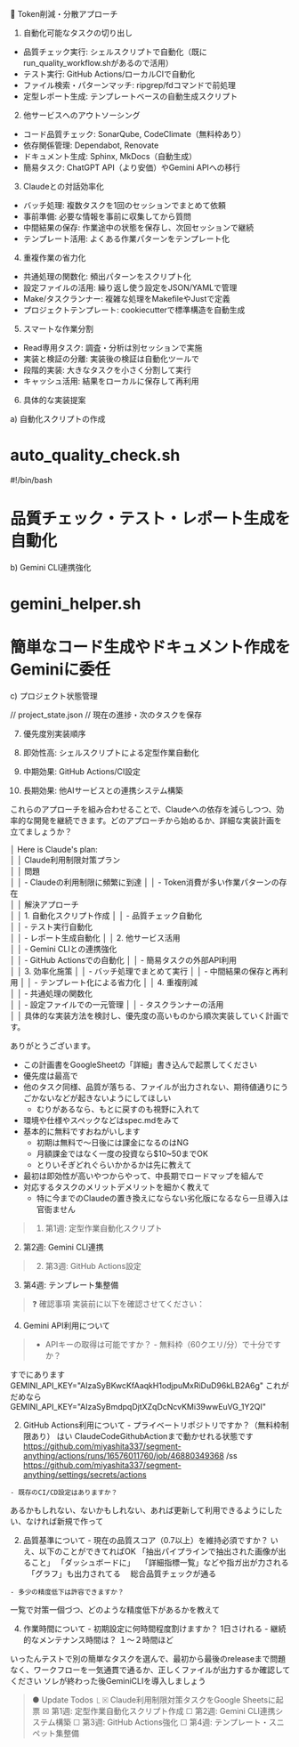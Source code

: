 
 🎯 Token削減・分散アプローチ

  1. 自動化可能なタスクの切り出し

  - 品質チェック実行: シェルスクリプトで自動化（既にrun_quality_workflow.shがあるので活用）
  - テスト実行: GitHub Actions/ローカルCIで自動化
  - ファイル検索・パターンマッチ: ripgrep/fdコマンドで前処理
  - 定型レポート生成: テンプレートベースの自動生成スクリプト

  2. 他サービスへのアウトソーシング

  - コード品質チェック: SonarQube, CodeClimate（無料枠あり）
  - 依存関係管理: Dependabot, Renovate
  - ドキュメント生成: Sphinx, MkDocs（自動生成）
  - 簡易タスク: ChatGPT API（より安価）やGemini APIへの移行

  3. Claudeとの対話効率化

  - バッチ処理: 複数タスクを1回のセッションでまとめて依頼
  - 事前準備: 必要な情報を事前に収集してから質問
  - 中間結果の保存: 作業途中の状態を保存し、次回セッションで継続
  - テンプレート活用: よくある作業パターンをテンプレート化

  4. 重複作業の省力化

  - 共通処理の関数化: 頻出パターンをスクリプト化
  - 設定ファイルの活用: 繰り返し使う設定をJSON/YAMLで管理
  - Make/タスクランナー: 複雑な処理をMakefileやJustで定義
  - プロジェクトテンプレート: cookiecutterで標準構造を自動生成

  5. スマートな作業分割

  - Read専用タスク: 調査・分析は別セッションで実施
  - 実装と検証の分離: 実装後の検証は自動化ツールで
  - 段階的実装: 大きなタスクを小さく分割して実行
  - キャッシュ活用: 結果をローカルに保存して再利用

  6. 具体的な実装提案

  a) 自動化スクリプトの作成

  # auto_quality_check.sh
  #!/bin/bash
  # 品質チェック・テスト・レポート生成を自動化

  b) Gemini CLI連携強化

  # gemini_helper.sh
  # 簡単なコード生成やドキュメント作成をGeminiに委任

  c) プロジェクト状態管理

  // project_state.json
  // 現在の進捗・次のタスクを保存

  7. 優先度別実装順序

  8. 即効性高: シェルスクリプトによる定型作業自動化
  9. 中期効果: GitHub Actions/CI設定
  10. 長期効果: 他AIサービスとの連携システム構築

  これらのアプローチを組み合わせることで、Claudeへの依存を減らしつつ、効率的な開発を継続できます。どのアプローチから始めるか、詳細な実装計画を      
  立てましょうか？




│ Here is Claude's plan:     
│ │ Claude利用制限対策プラン  
│ │ 問題  
│ │ - Claudeの利用制限に頻繁に到達 
│ │ - Token消費が多い作業パターンの存在   
│ │ 解決アプローチ    
│ │ 1. 自動化スクリプト作成
│ │   - 品質チェック自動化   
│ │   - テスト実行自動化    
│ │   - レポート生成自動化
│ │ 2. 他サービス活用     
│ │   - Gemini CLIとの連携強化    
│ │   - GitHub Actionsでの自動化 
│ │   - 簡易タスクの外部API利用      
│ │ 3. 効率化施策
│ │   - バッチ処理でまとめて実行 
│ │   - 中間結果の保存と再利用 
│ │   - テンプレート化による省力化
│ │ 4. 重複削減  
│ │   - 共通処理の関数化            
│ │   - 設定ファイルでの一元管理
│ │   - タスクランナーの活用  
│ │ 具体的な実装方法を検討し、優先度の高いものから順次実装していく計画です。

ありがとうございます。
* この計画書をGoogleSheetの「詳細」書き込んで起票してください
* 優先度は最高で
* 他のタスク同様、品質が落ちる、ファイルが出力されない、期待値通りにうごかないなどが起きないようにしてほしい
	* むりがあるなら、もとに戻すのも視野に入れて
* 環境や仕様やスペックなどはspec.mdをみて
* 基本的に無料ですおねがいします
	* 初期は無料で〜日後には課金になるのはNG
	* 月額課金ではなく一度の投資なら$10~50までOK
	* とりいそぎどれぐらいかかるかは先に教えて
* 最初は即効性が高いやつからやって、中長期でロードマップを組んで
* 対応するタスクのメリットデメリットを細かく教えて
	* 特に今までのClaudeの置き換えにならない劣化版になるなら一旦導入は官衙ません



>  1. 第1週: 定型作業自動化スクリプト
  2. 第2週: Gemini CLI連携
>  2. 第3週: GitHub Actions設定
  3. 第4週: テンプレート集整備
>  ❓ 確認事項
  実装前に以下を確認させてください：
  4. Gemini API利用について
>    - APIキーの取得は可能ですか？
    - 無料枠（60クエリ/分）で十分ですか？


すでにあります
GEMINI_API_KEY="AIzaSyBKwcKfAaqkH1odjpuMxRiDuD96kLB2A6g"
これがだめなら
GEMINI_API_KEY="AIzaSyBmdpqDjtXZqDcNcvKMi39wwEuVG_1Y2QI"

  
  2. GitHub Actions利用について
    - プライベートリポジトリですか？（無料枠制限あり）
はい ClaudeCodeGithubActionまで動かせれる状態です
https://github.com/miyashita337/segment-anything/actions/runs/16576011760/job/46880349368
/ss  
https://github.com/miyashita337/segment-anything/settings/secrets/actions


    - 既存のCI/CD設定はありますか？
あるかもしれない、ないかもしれない、あれば更新して利用できるようにしたい、なければ新規で作って

  2. 品質基準について
    - 現在の品質スコア（0.7以上）を維持必須ですか？
いえ、以下のことができてればOK
「抽出パイプラインで抽出された画像が出ること」
「ダッシュボードに」
　「詳細指標一覧」などや指ガ出が力される
　「グラフ」も出力されてる
　総合品質チェックが通る


    - 多少の精度低下は許容できますか？
一覧で対策一個づつ、どのような精度低下があるかを教えて

  4. 作業時間について
    - 初期設定に何時間程度割けますか？
1日さけれる
    - 継続的なメンテナンス時間は？
１〜２時間ほど



いったんテストで別の簡単なタスクを選んで、最初から最後のreleaseまで問題なく、ワークフローを一気通貫で通るか、正しくファイルが出力するか確認してください
ソレが終わった後GeminiCLIを導入しましょう

  >● Update Todos
  ⎿  ☒ Claude利用制限対策タスクをGoogle Sheetsに起票
     ☒ 第1週: 定型作業自動化スクリプト作成
     ☐ 第2週: Gemini CLI連携システム構築
     ☐ 第3週: GitHub Actions強化
     ☐ 第4週: テンプレート・スニペット集整備

